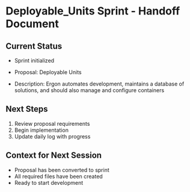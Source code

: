# Deployable_Units Sprint - Handoff Document

## Current Status
- Sprint initialized
- Proposal: 
                            Deployable Units
                        
- Description: 
                        Ergon automates development, maintains a database of solutions, and should also manage and configure containers
                    

## Next Steps
1. Review proposal requirements
2. Begin implementation
3. Update daily log with progress

## Context for Next Session
- Proposal has been converted to sprint
- All required files have been created
- Ready to start development
